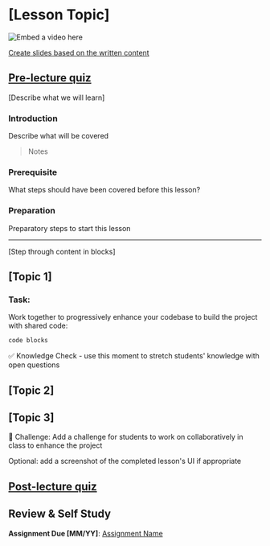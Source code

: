 # [Lesson Topic]

![Embed a video here](video-url)

[Create slides based on the written content](slides.pptx)

## [Pre-lecture quiz](.github/pre-lecture-quiz.md)

[Describe what we will learn]

### Introduction

Describe what will be covered

> Notes

### Prerequisite

What steps should have been covered before this lesson?

### Preparation

Preparatory steps to start this lesson

---

[Step through content in blocks]

## [Topic 1]

### Task:

Work together to progressively enhance your codebase to build the project with shared code:

```html
code blocks
```

✅ Knowledge Check - use this moment to stretch students' knowledge with open questions

## [Topic 2]

## [Topic 3]

🚀 Challenge: Add a challenge for students to work on collaboratively in class to enhance the project

Optional: add a screenshot of the completed lesson's UI if appropriate

## [Post-lecture quiz](.github/post-lecture-quiz.md)

## Review & Self Study

**Assignment Due [MM/YY]**: [Assignment Name](assignment.md)
